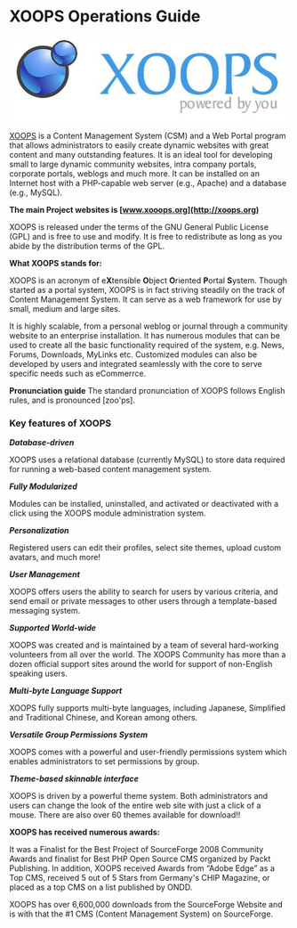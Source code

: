 XOOPS Operations Guide
=======
![Alternative text](assets/logoXoops2.jpg)

[XOOPS](http://www.xoops.org) is a Content Management System (CSM) and a Web Portal program that allows administrators to easily create dynamic websites with great content and many outstanding features. It is an ideal tool for developing small to large dynamic community websites, intra company portals, corporate portals, weblogs and much more. It can be installed on an Internet host with a PHP-capable web server (e.g., Apache) and a database (e.g., MySQL).

**The main Project websites is [www.xooops.org](http://xoops.org)**

XOOPS is released under the terms of the GNU General Public License (GPL) and is free to use and modify. It is free to redistribute as long as you abide by the distribution terms of the GPL.

**What XOOPS stands for:**

XOOPS is an acronym of e<strong>X</strong>tensible <strong>O</strong>bject <strong>O</strong>riented <strong>P</strong>ortal <strong>S</strong>ystem. Though started as a portal system, XOOPS is in fact striving steadily on the track of Content Management System. It can serve as a web framework for use by small, medium and large sites.

It is highly scalable, from a personal weblog or journal through a community website to an enterprise installation. It has numerous modules that can be used to create all the basic functionality required of the system, e.g. News, Forums, Downloads, MyLinks etc.  Customized modules can also be developed by users and integrated seamlessly with the core to serve specific needs such as eCommerrce.

**Pronunciation guide**
The standard pronunciation of XOOPS follows English rules, and is pronounced [zoo'ps].

### **Key features of XOOPS**


***Database-driven***

XOOPS uses a relational database (currently MySQL) to store data required for running a web-based content management system.

***Fully Modularized***

Modules can be installed, uninstalled, and activated or deactivated with a click using the XOOPS module administration system.

***Personalization***

Registered users can edit their profiles, select site themes, upload custom avatars, and much more!

***User Management***

XOOPS offers users the ability to search for users by various criteria, and send email or private messages to other users through a template-based messaging system.

***Supported World-wide***

XOOPS was created and is maintained by a team of several hard-working volunteers from all over the world. The XOOPS Community has more than a dozen official support sites around the world for support of non-English speaking users.

***Multi-byte Language Support***

XOOPS fully supports multi-byte languages, including Japanese, Simplified and Traditional Chinese, and Korean among others.

***Versatile Group Permissions System***

XOOPS comes with a powerful and user-friendly permissions system which enables administrators to set permissions by group.

***Theme-based skinnable interface***

XOOPS is driven by a powerful theme system. Both administrators and users can change the look of the entire web site with just a click of a mouse. There are also over 60 themes available for download!!

**XOOPS has received numerous awards:**

It was a Finalist for the Best Project of SourceForge 2008 Community Awards and finalist for Best PHP Open Source CMS organized by Packt Publishing.  In addition, XOOPS received Awards from “Adobe Edge” as a Top CMS, received 5 out of 5 Stars from Germany's CHIP Magazine, or placed as a top CMS on a list published by ONDD.

XOOPS has over 6,600,000 downloads from the SourceForge Website and is with that the #1 CMS (Content Management System) on SourceForge.

